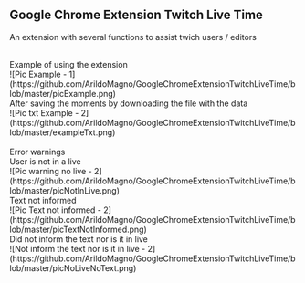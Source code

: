 ## Google Chrome Extension Twitch Live Time

An extension with several functions to assist twich users / editors

<br />
Example of using the extension
<br />
![Pic Example - 1](https://github.com/ArildoMagno/GoogleChromeExtensionTwitchLiveTime/blob/master/picExample.png)




<br />
After saving the moments by downloading the file with the data
<br />
![Pic txt Example - 2](https://github.com/ArildoMagno/GoogleChromeExtensionTwitchLiveTime/blob/master/exampleTxt.png)

<br />
<br />
Error warnings
<br />
User is not in a live
<br />
![Pic warning no live - 2](https://github.com/ArildoMagno/GoogleChromeExtensionTwitchLiveTime/blob/master/picNotInLive.png)

<br />
Text not informed
<br />
![Pic Text not informed - 2](https://github.com/ArildoMagno/GoogleChromeExtensionTwitchLiveTime/blob/master/picTextNotInformed.png)

<br />
Did not inform the text nor is it in live
<br />
![Not inform the text nor is it in live - 2](https://github.com/ArildoMagno/GoogleChromeExtensionTwitchLiveTime/blob/master/picNoLiveNoText.png)

